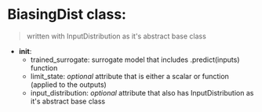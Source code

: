 # BiasingDist class:
> written with InputDistribution as it's abstract base class
* __init__:
	* trained_surrogate: surrogate model that includes .predict(inputs) function
	* limit_state: *optional* attribute that is either a scalar or function (applied to the outputs)
	* input_distribution: *optional* attribute that also has InputDistribution as it's abstract base class
